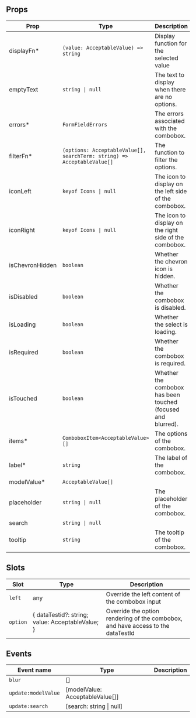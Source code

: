 <!-- This file is automatically generated, do not edit manually. -->

<script setup>
import FormMultiComboboxPlayground from './FormMultiComboboxPlayground.vue'
</script>

<FormMultiComboboxPlayground />

## Props

| Prop | Type | Description | Default |
| ---- | ---- | ----------- | ------- |
| displayFn* | `(value: AcceptableValue) => string` | Display function for the selected value |  |
| emptyText | `string \| null` | The text to display when there are no options. | `null` |
| errors* | `FormFieldErrors` | The errors associated with the combobox. |  |
| filterFn* | `(options: AcceptableValue[], searchTerm: string) => AcceptableValue[]` | The function to filter the options. |  |
| iconLeft | `keyof Icons \| null` | The icon to display on the left side of the combobox. | `null` |
| iconRight | `keyof Icons \| null` | The icon to display on the right side of the combobox. | `null` |
| isChevronHidden | `boolean` | Whether the chevron icon is hidden. |  |
| isDisabled | `boolean` | Whether the combobox is disabled. | `false` |
| isLoading | `boolean` | Whether the select is loading. | `false` |
| isRequired | `boolean` | Whether the combobox is required. | `false` |
| isTouched | `boolean` | Whether the combobox has been touched (focused and blurred). | `false` |
| items* | `ComboboxItem<AcceptableValue>[]` | The options of the combobox. |  |
| label* | `string` | The label of the combobox. |  |
| modelValue* | `AcceptableValue[]` |  |  |
| placeholder | `string \| null` | The placeholder of the combobox. | `null` |
| search | `string \| null` |  |  |
| tooltip | `string` | The tooltip of the combobox. |  |


## Slots

| Slot | Type | Description |
| --------- | ---- | ----------- |
| `left` | any | Override the left content of the combobox input |
| `option` | \{ dataTestid?: string; value: AcceptableValue; \} | Override the option rendering of the combobox, and have access to the dataTestId |


## Events

| Event name | Type | Description |
| ---------- | ---- | ----------- |
| `blur` | [] |  |
| `update:modelValue` | [modelValue: AcceptableValue[]] |  |
| `update:search` | [search: string \| null] |  |

